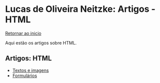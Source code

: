 # Lucas de Oliveira Neitzke: Artigos - HTML

[Retornar ao inicio](./README.md)

Aqui estão os artigos sobre HTML.

## Artigos: HTML

- [Textos e imagens](./html/textoseimagens.md)
- [Formulários](./html/formularios.md)
